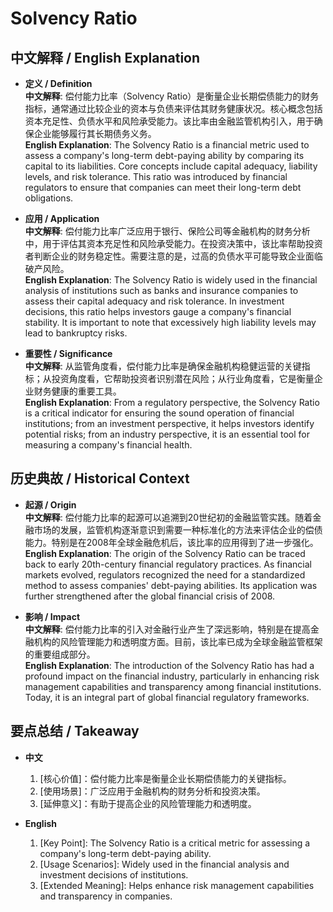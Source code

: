 # Solvency Ratio

## 中文解释 / English Explanation

* **定义 / Definition**  
  **中文解释**: 偿付能力比率（Solvency Ratio）是衡量企业长期偿债能力的财务指标，通常通过比较企业的资本与负债来评估其财务健康状况。核心概念包括资本充足性、负债水平和风险承受能力。该比率由金融监管机构引入，用于确保企业能够履行其长期债务义务。  
  **English Explanation**: The Solvency Ratio is a financial metric used to assess a company's long-term debt-paying ability by comparing its capital to its liabilities. Core concepts include capital adequacy, liability levels, and risk tolerance. This ratio was introduced by financial regulators to ensure that companies can meet their long-term debt obligations.

* **应用 / Application**  
  **中文解释**: 偿付能力比率广泛应用于银行、保险公司等金融机构的财务分析中，用于评估其资本充足性和风险承受能力。在投资决策中，该比率帮助投资者判断企业的财务稳定性。需要注意的是，过高的负债水平可能导致企业面临破产风险。  
  **English Explanation**: The Solvency Ratio is widely used in the financial analysis of institutions such as banks and insurance companies to assess their capital adequacy and risk tolerance. In investment decisions, this ratio helps investors gauge a company's financial stability. It is important to note that excessively high liability levels may lead to bankruptcy risks.

* **重要性 / Significance**  
  **中文解释**: 从监管角度看，偿付能力比率是确保金融机构稳健运营的关键指标；从投资角度看，它帮助投资者识别潜在风险；从行业角度看，它是衡量企业财务健康的重要工具。  
  **English Explanation**: From a regulatory perspective, the Solvency Ratio is a critical indicator for ensuring the sound operation of financial institutions; from an investment perspective, it helps investors identify potential risks; from an industry perspective, it is an essential tool for measuring a company's financial health.

## 历史典故 / Historical Context

* **起源 / Origin**  
  **中文解释**: 偿付能力比率的起源可以追溯到20世纪初的金融监管实践。随着金融市场的发展，监管机构逐渐意识到需要一种标准化的方法来评估企业的偿债能力。特别是在2008年全球金融危机后，该比率的应用得到了进一步强化。  
  **English Explanation**: The origin of the Solvency Ratio can be traced back to early 20th-century financial regulatory practices. As financial markets evolved, regulators recognized the need for a standardized method to assess companies' debt-paying abilities. Its application was further strengthened after the global financial crisis of 2008.

* **影响 / Impact**  
  **中文解释**: 偿付能力比率的引入对金融行业产生了深远影响，特别是在提高金融机构的风险管理能力和透明度方面。目前，该比率已成为全球金融监管框架的重要组成部分。  
  **English Explanation**: The introduction of the Solvency Ratio has had a profound impact on the financial industry, particularly in enhancing risk management capabilities and transparency among financial institutions. Today, it is an integral part of global financial regulatory frameworks.

## 要点总结 / Takeaway

* **中文**  
  1. [核心价值]：偿付能力比率是衡量企业长期偿债能力的关键指标。
  2. [使用场景]：广泛应用于金融机构的财务分析和投资决策。
  3. [延伸意义]：有助于提高企业的风险管理能力和透明度。

* **English**  
  1. [Key Point]: The Solvency Ratio is a critical metric for assessing a company's long-term debt-paying ability.
  2. [Usage Scenarios]: Widely used in the financial analysis and investment decisions of institutions.
  3. [Extended Meaning]: Helps enhance risk management capabilities and transparency in companies.
